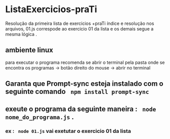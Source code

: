 # ListaExercicios-praTi
Resolução da primeira lista de exercicios +praTi índice e resolução nos arquivos, 01.js correspode ao exercicio 01 da lista e os demais segue a mesma lógica .
## ambiente linux 
para executar o programa recomenda se abrir o terminal pela pasta onde se encontra os programas -> botão direito do mouse -> abrir no terminal 

## Garanta que Prompt-sync esteja instalado com o seguinte comando ` npm install prompt-sync` 

## exeute o programa da seguinte maneira : ` node nome_do_programa.js` .
### ex : `  node 01.js ` vai exetutar o exercicio 01 da lista 
